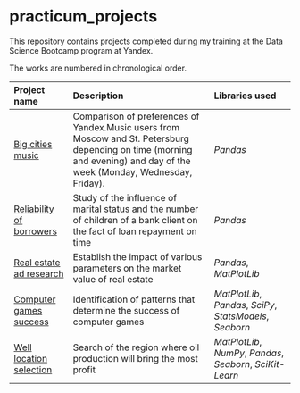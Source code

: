 # practicum_projects
This repository contains projects completed during my training at the Data Science Bootcamp program at Yandex.

The works are numbered in chronological order.

| Project name | Description | Libraries used | 
| :---------------------- | :---------------------- | :---------------------- |
| [Big cities music](01_big_cities_music) | Comparison of preferences of Yandex.Music users from Moscow and St. Petersburg depending on time (morning and evening) and day of the week (Monday, Wednesday, Friday).| *Pandas* |
| [Reliability of borrowers](02_borrowers_reliability) | Study of the influence of marital status and the number of children of a bank client on the fact of loan repayment on time | *Pandas* |
| [Real estate ad research](03_real_estate) | Establish the impact of various parameters on the market value of real estate |*Pandas*, *MatPlotLib*|
| [Computer games success](04_computer_games) | Identification of patterns that determine the success of computer games | *MatPlotLib*, *Pandas*, *SciPy*, *StatsModels*, *Seaborn* |
| [Well location selection](05_well_location) | Search of the region where oil production will bring the most profit | *MatPlotLib*, *NumPy*, *Pandas*, *Seaborn*, *SciKit-Learn* |
